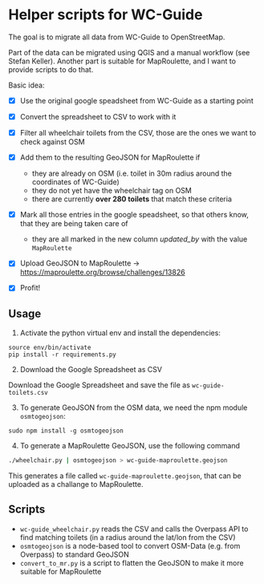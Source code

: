 Helper scripts for WC-Guide
===========================

The goal is to migrate all data from WC-Guide to OpenStreetMap.

Part of the data can be migrated using QGIS and a manual workflow (see Stefan Keller).
Another part is suitable for MapRoulette, and I want to provide scripts to do that.

Basic idea:

- [x] Use the original google speadsheet from WC-Guide as a starting point
- [x] Convert the spreadsheet to CSV to work with it
- [x] Filter all wheelchair toilets from the CSV, those are the ones we want to check against OSM
- [x] Add them to the resulting GeoJSON for MapRoulette if
    * they are already on OSM (i.e. toilet in 30m radius around the coordinates of WC-Guide)
    * they do not yet have the wheelchair tag on OSM
    * there are currently **over 280 toilets** that match these criteria
- [x] Mark all those entries in the google speadsheet, so that others know, that they are being taken care of
    * they are all marked in the new column _updated_by_ with the value `MapRoulette`
- [x] Upload GeoJSON to MapRoulette -> https://maproulette.org/browse/challenges/13826
- [x] Profit!


## Usage

1. Activate the python virtual env and install the dependencies:

```
source env/bin/activate
pip install -r requirements.py
```

2. Download the Google Spreadsheet as CSV

Download the Google Spreadsheet and save the file as `wc-guide-toilets.csv`

3. To generate GeoJSON from the OSM data, we need the npm module `osmtogeojson`:

```
sudo npm install -g osmtogeojson
```

4. To generate a MapRoulette GeoJSON, use the following command

```bash
./wheelchair.py | osmtogeojson > wc-guide-maproulette.geojson
```

This generates a file called `wc-guide-maproulette.geojson`, that can be uploaded as a challange to MapRoulette.

## Scripts

* `wc-guide_wheelchair.py` reads the CSV and calls the Overpass API to find matching toilets (in a radius around the lat/lon from the CSV)
* `osmtogeojson` is a node-based tool to convert OSM-Data (e.g. from Overpass) to standard GeoJSON
* `convert_to_mr.py` is a script to flatten the GeoJSON to make it more suitable for MapRoulette


